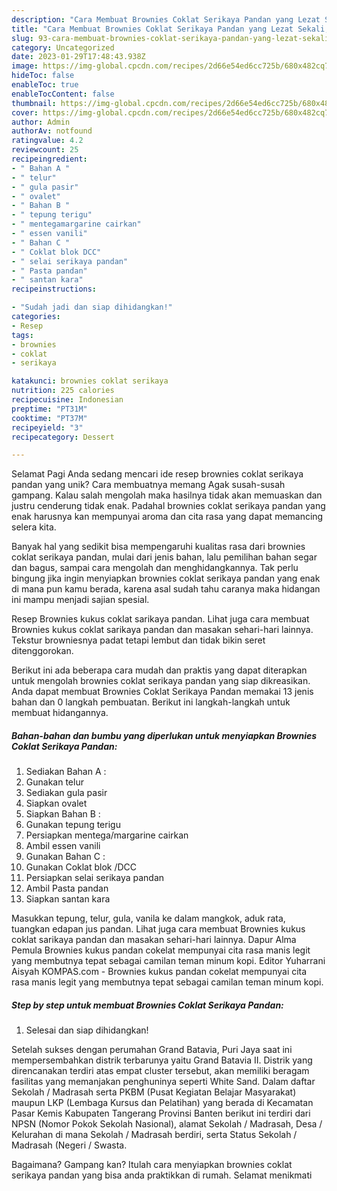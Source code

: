 ```yaml
---
description: "Cara Membuat Brownies Coklat Serikaya Pandan yang Lezat Sekali, Enak"
title: "Cara Membuat Brownies Coklat Serikaya Pandan yang Lezat Sekali, Enak"
slug: 93-cara-membuat-brownies-coklat-serikaya-pandan-yang-lezat-sekali-enak
category: Uncategorized
date: 2023-01-29T17:48:43.938Z
image: https://img-global.cpcdn.com/recipes/2d66e54ed6cc725b/680x482cq70/brownies-coklat-serikaya-pandan-foto-resep-utama.jpg
hideToc: false
enableToc: true
enableTocContent: false
thumbnail: https://img-global.cpcdn.com/recipes/2d66e54ed6cc725b/680x482cq70/brownies-coklat-serikaya-pandan-foto-resep-utama.jpg
cover: https://img-global.cpcdn.com/recipes/2d66e54ed6cc725b/680x482cq70/brownies-coklat-serikaya-pandan-foto-resep-utama.jpg
author: Admin
authorAv: notfound
ratingvalue: 4.2
reviewcount: 25
recipeingredient:
- " Bahan A "
- " telur"
- " gula pasir"
- " ovalet"
- " Bahan B "
- " tepung terigu"
- " mentegamargarine cairkan"
- " essen vanili"
- " Bahan C "
- " Coklat blok DCC"
- " selai serikaya pandan"
- " Pasta pandan"
- " santan kara"
recipeinstructions:

- "Sudah jadi dan siap dihidangkan!"
categories:
- Resep
tags:
- brownies
- coklat
- serikaya

katakunci: brownies coklat serikaya 
nutrition: 225 calories
recipecuisine: Indonesian
preptime: "PT31M"
cooktime: "PT37M"
recipeyield: "3"
recipecategory: Dessert

---
```



Selamat Pagi Anda sedang mencari ide resep brownies coklat serikaya pandan yang unik? Cara membuatnya memang Agak susah-susah gampang. Kalau salah mengolah maka hasilnya tidak akan memuaskan dan justru cenderung tidak enak. Padahal brownies coklat serikaya pandan yang enak harusnya kan mempunyai aroma dan cita rasa yang dapat memancing selera kita.


Banyak hal yang sedikit bisa mempengaruhi kualitas rasa dari brownies coklat serikaya pandan, mulai dari jenis bahan, lalu pemilihan bahan segar dan bagus, sampai cara mengolah dan menghidangkannya. Tak perlu bingung jika ingin menyiapkan brownies coklat serikaya pandan yang enak di mana pun kamu berada, karena asal sudah tahu caranya maka hidangan ini mampu menjadi sajian spesial.

Resep Brownies kukus coklat sarikaya pandan. Lihat juga cara membuat Brownies kukus coklat sarikaya pandan dan masakan sehari-hari lainnya. Tekstur browniesnya padat tetapi lembut dan tidak bikin seret ditenggorokan.


Berikut ini ada beberapa cara mudah dan praktis yang dapat diterapkan untuk mengolah brownies coklat serikaya pandan yang siap dikreasikan. Anda dapat membuat Brownies Coklat Serikaya Pandan memakai 13 jenis bahan dan 0 langkah pembuatan. Berikut ini langkah-langkah untuk membuat hidangannya.

<!--inarticleads1-->

##### Bahan-bahan dan bumbu yang diperlukan untuk menyiapkan Brownies Coklat Serikaya Pandan:

1. Sediakan  Bahan A :
1. Gunakan  telur
1. Sediakan  gula pasir
1. Siapkan  ovalet
1. Siapkan  Bahan B :
1. Gunakan  tepung terigu
1. Persiapkan  mentega/margarine cairkan
1. Ambil  essen vanili
1. Gunakan  Bahan C :
1. Gunakan  Coklat blok /DCC
1. Persiapkan  selai serikaya pandan
1. Ambil  Pasta pandan
1. Siapkan  santan kara


Masukkan tepung, telur, gula, vanila ke dalam mangkok, aduk rata, tuangkan edapan jus pandan. Lihat juga cara membuat Brownies kukus coklat sarikaya pandan dan masakan sehari-hari lainnya. Dapur Alma Pemula Brownies kukus pandan cokelat mempunyai cita rasa manis legit yang membutnya tepat sebagai camilan teman minum kopi. Editor Yuharrani Aisyah KOMPAS.com - Brownies kukus pandan cokelat mempunyai cita rasa manis legit yang membutnya tepat sebagai camilan teman minum kopi. 

<!--inarticleads2-->

##### Step by step untuk membuat Brownies Coklat Serikaya Pandan:


1. Selesai dan siap dihidangkan!

Setelah sukses dengan perumahan Grand Batavia, Puri Jaya saat ini mempersembahkan distrik terbarunya yaitu Grand Batavia II. Distrik yang direncanakan terdiri atas empat cluster tersebut, akan memiliki beragam fasilitas yang memanjakan penghuninya seperti White Sand. Dalam daftar Sekolah / Madrasah serta PKBM (Pusat Kegiatan Belajar Masyarakat) maupun LKP (Lembaga Kursus dan Pelatihan) yang berada di Kecamatan Pasar Kemis Kabupaten Tangerang Provinsi Banten berikut ini terdiri dari NPSN (Nomor Pokok Sekolah Nasional), alamat Sekolah / Madrasah, Desa / Kelurahan di mana Sekolah / Madrasah berdiri, serta Status Sekolah / Madrasah (Negeri / Swasta. 

Bagaimana? Gampang kan? Itulah cara menyiapkan brownies coklat serikaya pandan yang bisa anda praktikkan di rumah. Selamat menikmati
